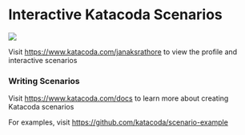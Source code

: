 # Interactive Katacoda Scenarios

[![](http://shields.katacoda.com/katacoda/janaksrathore/count.svg)](https://www.katacoda.com/janaksrathore "Get your profile on Katacoda.com")

Visit https://www.katacoda.com/janaksrathore to view the profile and interactive scenarios

### Writing Scenarios
Visit https://www.katacoda.com/docs to learn more about creating Katacoda scenarios

For examples, visit https://github.com/katacoda/scenario-example
